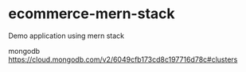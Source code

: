 # ecommerce-mern-stack
Demo application using mern stack



mongodb
https://cloud.mongodb.com/v2/6049cfb173cd8c197716d78c#clusters